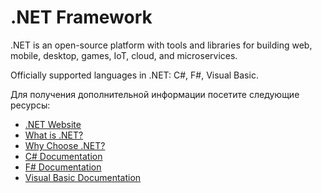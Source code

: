 # .NET Framework

.NET is an open-source platform with tools and libraries for building web, mobile, desktop, games, IoT, cloud, and microservices.

Officially supported languages in .NET: C#, F#, Visual Basic.

Для получения дополнительной информации посетите следующие ресурсы:

- [.NET Website](https://dotnet.microsoft.com/en-us/)
- [What is .NET?](https://dotnet.microsoft.com/en-us/learn/dotnet/what-is-dotnet)
- [Why Choose .NET?](https://dotnet.microsoft.com/en-us/platform/why-choose-dotnet)
- [C# Documentation](https://learn.microsoft.com/en-us/dotnet/csharp/?WT.mc_id=dotnet-35129-website)
- [F# Documentation](https://learn.microsoft.com/en-us/dotnet/fsharp/?WT.mc_id=dotnet-35129-website)
- [Visual Basic Documentation](https://learn.microsoft.com/en-us/dotnet/visual-basic/?WT.mc_id=dotnet-35129-website)
